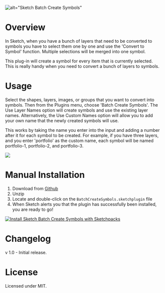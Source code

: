 ![alt="Sketch Batch Create Symbols"](https://raw.githubusercontent.com/demersdesigns/sketch-batch-create-symbols/gh-pages/logo.png)

# Overview
In Sketch, when you have a bunch of layers that need to be converted to symbols
you have to select them one by one and use the 'Convert to Symbol' function. Multiple
selections will be merged into one symbol.

This plug-in will create a symbol for every item that is currently selected.
This is really handy when you need to convert a bunch of layers to symbols.

# Usage
Select the shapes, layers, images, or groups that you want to convert into symbols. Then from the Plugins menu,
choose 'Batch Create Symbols'. The Use Layer Names option will create symbols and use the existing layer names. Alternatively, the Use Custom Names option will allow you to add your own name that the newly created symbols will use.

This works by taking the name you enter into the input and adding a number after it for each symbol to be created.
For example, if you have three layers, and you enter 'portfolio' as the custom name, each symbol will be named portfolio-1, portfolio-2, and portfolio-3.

<img src="https://raw.githubusercontent.com/demersdesigns/sketch-batch-create-symbols/gh-pages/demo.gif" />

# Manual Installation
1. Download from [Github](https://github.com/demersdesigns/sketch-batch-create-symbols/archive/master.zip)
2. Unzip
3. Locate and double-click on the `BatchCreateSymbols.sketchplugin` file
4. When Sketch alerts you that the plugin has successfully been installed, you are ready to go!

[![Install Sketch Batch Create Symbols with Sketchpacks](http://sketchpacks-com.s3.amazonaws.com/assets/badges/sketchpacks-badge-install.png "Install Sketch Batch Create Symbols with Sketchpacks")](https://sketchpacks.com/demersdesigns/sketch-batch-create-symbols/install)

# Changelog
v 1.0 - Initial release.

# License
Licensed under MIT.
